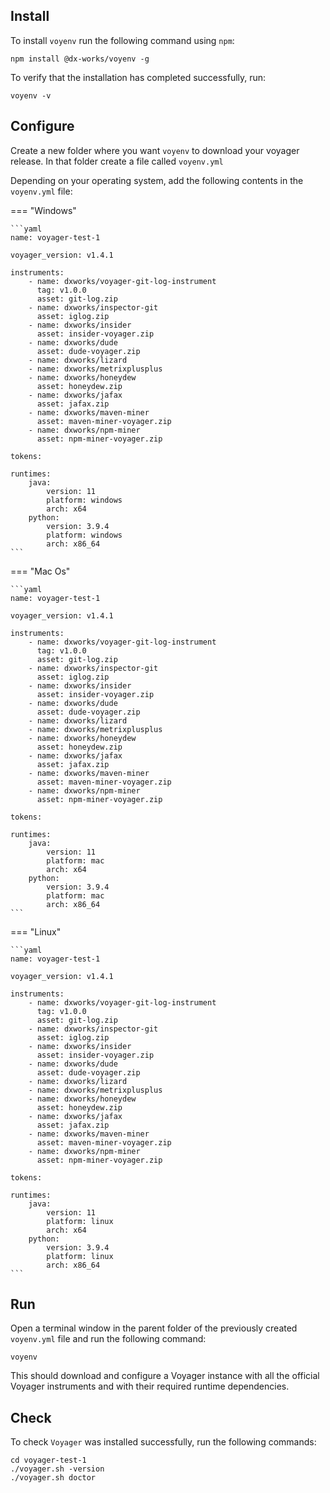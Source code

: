 ## Install

To install `voyenv` run the following command using `npm`:

```shell
npm install @dx-works/voyenv -g
```

To verify that the installation has completed successfully, run:
```shell
voyenv -v
```

## Configure

Create a new folder where you want `voyenv` to download your voyager release. In that folder create a file
called `voyenv.yml`

Depending on your operating system, add the following contents in the `voyenv.yml` file:

=== "Windows"

    ```yaml
    name: voyager-test-1
    
    voyager_version: v1.4.1
    
    instruments:
        - name: dxworks/voyager-git-log-instrument
          tag: v1.0.0
          asset: git-log.zip
        - name: dxworks/inspector-git
          asset: iglog.zip
        - name: dxworks/insider
          asset: insider-voyager.zip
        - name: dxworks/dude
          asset: dude-voyager.zip
        - name: dxworks/lizard
        - name: dxworks/metrixplusplus
        - name: dxworks/honeydew
          asset: honeydew.zip
        - name: dxworks/jafax
          asset: jafax.zip
        - name: dxworks/maven-miner
          asset: maven-miner-voyager.zip
        - name: dxworks/npm-miner
          asset: npm-miner-voyager.zip
    
    tokens:
    
    runtimes:
        java:
            version: 11
            platform: windows
            arch: x64
        python:
            version: 3.9.4
            platform: windows
            arch: x86_64
    ```

=== "Mac Os"

    ```yaml
    name: voyager-test-1
    
    voyager_version: v1.4.1
    
    instruments:
        - name: dxworks/voyager-git-log-instrument
          tag: v1.0.0
          asset: git-log.zip
        - name: dxworks/inspector-git
          asset: iglog.zip
        - name: dxworks/insider
          asset: insider-voyager.zip
        - name: dxworks/dude
          asset: dude-voyager.zip
        - name: dxworks/lizard
        - name: dxworks/metrixplusplus
        - name: dxworks/honeydew
          asset: honeydew.zip
        - name: dxworks/jafax
          asset: jafax.zip
        - name: dxworks/maven-miner
          asset: maven-miner-voyager.zip
        - name: dxworks/npm-miner
          asset: npm-miner-voyager.zip
    
    tokens:
    
    runtimes:
        java:
            version: 11
            platform: mac
            arch: x64
        python:
            version: 3.9.4
            platform: mac
            arch: x86_64
    ```

=== "Linux"

    ```yaml
    name: voyager-test-1
    
    voyager_version: v1.4.1
    
    instruments:
        - name: dxworks/voyager-git-log-instrument
          tag: v1.0.0
          asset: git-log.zip
        - name: dxworks/inspector-git
          asset: iglog.zip
        - name: dxworks/insider
          asset: insider-voyager.zip
        - name: dxworks/dude
          asset: dude-voyager.zip
        - name: dxworks/lizard
        - name: dxworks/metrixplusplus
        - name: dxworks/honeydew
          asset: honeydew.zip
        - name: dxworks/jafax
          asset: jafax.zip
        - name: dxworks/maven-miner
          asset: maven-miner-voyager.zip
        - name: dxworks/npm-miner
          asset: npm-miner-voyager.zip
    
    tokens:

    runtimes:
        java:
            version: 11
            platform: linux
            arch: x64
        python:
            version: 3.9.4
            platform: linux
            arch: x86_64
    ```

## Run
Open a terminal window in the parent folder of the previously created `voyenv.yml` file and run the following command:
```shell
voyenv
```

This should download and configure a Voyager instance with all the official Voyager instruments and with their required runtime dependencies.

## Check
To check `Voyager` was installed successfully, run the following commands:

```shell
cd voyager-test-1
./voyager.sh -version
./voyager.sh doctor
```

